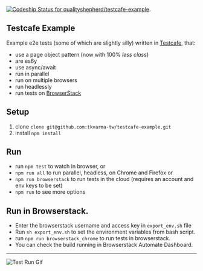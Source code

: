 [![Codeship Status for qualityshepherd/testcafe-example](https://app.codeship.com/projects/833a4d80-7100-0137-f6e1-16b3e657657a/status?branch=master)](https://app.codeship.com/projects/348317).


## Testcafe Example
Example e2e tests (some of which are slightly silly) written in [Testcafe](https://github.com/DevExpress/testcafe), that:
- use a page object pattern (now with 100% _less class_)
- are es6y
- use async/await
- run in parallel
- run on multiple browsers
- run headlessly
- run tests on [BrowserStack](https://browserstack.com)

## Setup
1. clone `clone git@github.com:tkvarma-tw/testcafe-example.git`
2. install `npm install`

## Run
* run `npm test` to watch in browser, or
* `npm run all` to run parallel, headless, on Chrome and Firefox or
* `npm run browserstack` to run tests in the cloud (requires an account and env keys to be set)
* `npm run` to see more options

## Run in Browserstack.
* Enter the browserstack username and access key in `export_env.sh` file
* Run `sh export_env.sh` to set the environment variables from bash script.
* run `npm run browserstack_chrome` to run tests in browserstack.
* You can check the build running in Browserstack Automate Dashboard.

---

![Test Run Gif](https://qualityshepherd.com/screencasts/testrun.gif)
